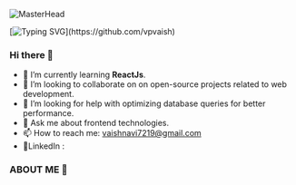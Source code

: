 ![MasterHead](https://camo.githubusercontent.com/ba9f3bd30647e352a3f5e1e45eb45c6ec7bad6155cd16aaedf4a426738da0ca5/68747470733a2f2f696e646f616e616c79746963612e636f6d2f7374617469632f696d616765732f62616e6e6572722e676966)

[![Typing SVG](https://readme-typing-svg.herokuapp.com?font=roboto&color=%23F7C51D&size=18&vCenter=true&height=16&lines=Hi+there+%2CI'm+Vaishnavi+Patil;I+learn+FrontEnd+stuffs.;You+can+c%C3%B8ntact+me+in+discord.;Hi+there%2C+You+can+call+me+Vaishnavi.;Hi+there%2C+I'm+Graduated+CSE+student;Hi+there%2C+I+play+music+stuffs.)](https://github.com/vpvaish)



### Hi there 👋
 
- 🌱 I’m currently learning <b>ReactJs</b>.
- 👯 I’m looking to collaborate on on open-source projects related to web development.
- 🤔 I’m looking for help with optimizing database queries for better performance.
- 💬 Ask me about frontend technologies.
- 📫 How to reach me: vaishnavi7219@gmail.com
- 🔗LinkedIn :

### ABOUT ME 👋



<!--
**vpvaish/vpvaish** is a ✨ _special_ ✨ repository because its `README.md` (this file) appears on your GitHub profile.

Here are some ideas to get you started:

- 🔭 I’m currently working on 
- 🌱 I’m currently learning Java and web development for my journey as a software developer.
- 👯 I’m looking to collaborate on on open-source projects related to web development.
- 🤔 I’m looking for help with optimizing database queries for better performance.
- 💬 Ask me about frontend technologies.
- 📫 How to reach me: vaishnavi7219@gmail.com
- 😄 Pronouns: ...
- ⚡ Fun fact: ...
-->

